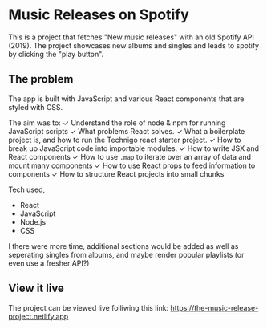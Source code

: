 # Music Releases on Spotify
This is a project that fetches "New music releases" with an old Spotify API (2019). 
The project showcases new albums and singles and leads to spotify by clicking the "play button". 

## The problem
The app is built with JavaScript and various React components that are styled with CSS. 

The aim was to: 
✓ Understand the role of node & npm for running JavaScript scripts
✓ What problems React solves.
✓ What a boilerplate project is, and how to run the Technigo react starter project.
✓ How to break up JavaScript code into importable modules.
✓ How to write JSX and React components
✓ How to use `.map` to iterate over an array of data and mount many components
✓ How to use React props to feed information to components
✓ How to structure React projects into small chunks

Tech used, 
- React 
- JavaScript
- Node.js 
- CSS 

I there were more time, additional sections would be added as well as seperating singles from albums, 
and maybe render popular playlists (or even use a fresher API?)

## View it live

The project can be viewed live folliwing this link: 
https://the-music-release-project.netlify.app
